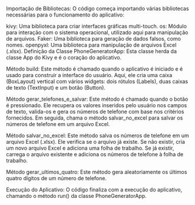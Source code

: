 Importação de Bibliotecas: O código começa importando várias bibliotecas necessárias para o funcionamento do aplicativo:

kivy: Uma biblioteca para criar interfaces gráficas multi-touch.
os: Módulo para interação com o sistema operacional, utilizado aqui para manipulação de arquivos.
Faker: Uma biblioteca para geração de dados falsos, como nomes.
openpyxl: Uma biblioteca para manipulação de arquivos Excel (.xlsx).
Definição da Classe PhoneGeneratorApp: Esta classe herda da classe App do Kivy e é o coração do aplicativo.

Método build: Este método é chamado quando o aplicativo é iniciado e é usado para construir a interface do usuário. Aqui, ele cria uma caixa (BoxLayout) vertical com vários widgets: dois rótulos (Labels), duas caixas de texto (TextInput) e um botão (Button).

Método gerar_telefones_e_salvar: Este método é chamado quando o botão é pressionado. Ele recupera os valores inseridos pelo usuário nos campos de texto, valida-os e gera os números de telefone com base nos critérios fornecidos. Em seguida, chama o método salvar_no_excel para salvar os números de telefone em um arquivo Excel.

Método salvar_no_excel: Este método salva os números de telefone em um arquivo Excel (.xlsx). Ele verifica se o arquivo já existe. Se não existir, cria um novo arquivo Excel e adiciona uma folha de trabalho. Se já existir, carrega o arquivo existente e adiciona os números de telefone à folha de trabalho.

Método gerar_ultimos_quatro: Este método gera aleatoriamente os últimos quatro dígitos de um número de telefone.

Execução do Aplicativo: O código finaliza com a execução do aplicativo, chamando o método run() da classe PhoneGeneratorApp.
